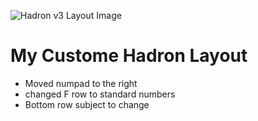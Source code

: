 ![Hadron v3 Layout Image](https://i.imgur.com/Mi5L57j.png)

# My Custome Hadron Layout

+ Moved numpad to the right
+ changed F row to standard numbers
+ Bottom row subject to change

